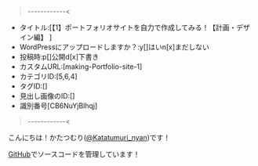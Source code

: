 >------------<
- タイトル:[【1】ポートフォリオサイトを自力で作成してみる！【計画・デザイン編】 ]
- WordPressにアップロードしますか？:y[]はいn[x]まだしない
- 投稿時:p[]公開d[x]下書き
- カスタムURL:[making-Portfolio-site-1]
- カテゴリID:[5,6,4]
- タグID:[]
- 見出し画像のID:[]
- 識別番号[CB6NuYjBlhqj]
>------------<

<!-- ↓続き
[kanren id=""] -->

こんにちは！かたつむり([@Katatumuri_nyan](https://twitter.com/Katatumuri_nyan))です！


[GitHub](https://github.com/katatumuri-maimai/Portfolio)でソースコードを管理しています！

<!-- **最初から見る↓**
[kanren id=""] -->

<!-- **前回を見る↓**
[kanren id=""] -->

